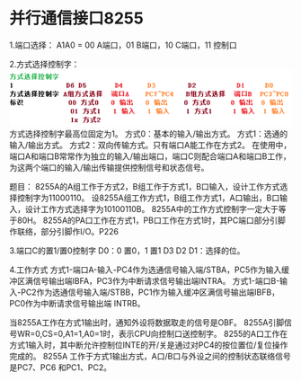 # 并行通信接口8255

1.端口选择：
 A1A0 = 00 A端口，01 B端口，10 C端口，11 控制口

2.方式选择控制字：
 ![](8255control.png)
 方式选择控制字最高位固定为1。
 方式0：基本的输入/输出方式。
 方式1：选通的输入/输出方式。
 方式2：双向传输方式。只有端口A能工作在方式2。
 在使用中，端口A和端口B常常作为独立的输入/输出端口，端口C则配合端口A和端口B工作，为这两个端口的输入/输出传输提供控制信号和状态信号。
 
 题目：
 8255A的A组工作于方式2，B组工作于方式1，B口输入，设计工作方式选择控制字为11000110。
 设8255A组工作方式1，B组工作方式1，A口输出，B口输入，设计工作方式选择字为10100110B。
 8255A中的工作方式控制字一定大于等于80H。
 8255A的PA口工作在方式1，PB口工作在方式1时，其PC端口部分引脚作联络，部分引脚作I/O。P226

3.端口C的置1/置0控制字
 D0：0 置0，1 置1
 D3 D2 D1：选择的位。

4.工作方式
 方式1-端口A-输入-PC4作为选通信号输入端/STBA，PC5作为输入缓冲区满信号输出端IBFA，PC3作为中断请求信号输出端INTRA。
 方式1-端口B-输入-PC2作为选通信号输入端/STBB，PC1作为输入缓冲区满信号输出端IBFB，PC0作为中断请求信号输出端
INTRB。
 

 

当8255A工作在方式1输出时，通知外设将数据取走的信号是OBF。
8255A引脚信号WR=0,CS=0,A1=1,A0=1时，表示CPU向控制口送控制字。
8255的A口工作在方式1输入时，其中断允许控制位INTE的开/关是通过对PC4的按位置位/复位操作完成的。
8255A 工作于方式1输出方式，A口/B口与外设之间的控制状态联络信号是PC7、PC6    和PC1、PC2。
